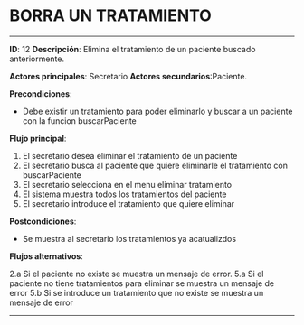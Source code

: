 # BORRA UN TRATAMIENTO
---
**ID**: 12 **Descripción**: Elimina el tratamiento de un paciente buscado anteriormente.

**Actores principales**: Secretario **Actores secundarios**:Paciente.

**Precondiciones**:

   * Debe existir un tratamiento para poder eliminarlo y buscar a un paciente con la funcion buscarPaciente

**Flujo principal**:

 1. El secretario desea eliminar el tratamiento de un paciente
 2. El secretario busca al paciente que quiere eliminarle el tratamiento con buscarPaciente
 3. El secretario selecciona en el menu eliminar tratamiento
 4. El sistema muestra todos los tratamientos del paciente
 5. El secretario introduce el tratamiento que quiere eliminar

**Postcondiciones**:

   * Se muestra al secretario los tratamientos ya acatualizdos

**Flujos alternativos**:

 2.a Si el paciente no existe se muestra un mensaje de error.
 5.a Si el paciente no tiene tratamientos para eliminar se muestra un mensaje de error
 5.b Si se introduce un tratamiento que no existe se muestra un mensaje de error

---
